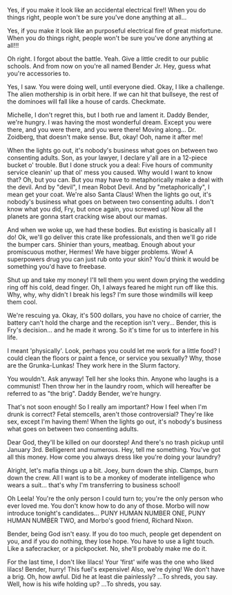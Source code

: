 
Yes, if you make it look like an accidental electrical fire!! When you do things right, people won't be sure you've done anything at all...

Yes, if you make it look like an purposeful electrical fire of great misfortune. When you do things right, people won't be sure you've done anything at all!!!

Oh right. I forgot about the battle. Yeah. Give a little credit to our public schools. And from now on you're all named Bender Jr. Hey, guess what you're accessories to.

Yes, I saw. You were doing well, until everyone died. Okay, I like a challenge. The alien mothership is in orbit here. If we can hit that bullseye, the rest of the dominoes will fall like a house of cards. Checkmate.

Michelle, I don't regret this, but I both rue and lament it.
Daddy Bender, we're hungry. I was having the most wonderful dream. Except you were there, and you were there, and you were there! Moving along… Dr. Zoidberg, that doesn't make sense. But, okay! Ooh, name it after me!

When the lights go out, it's nobody's business what goes on between two consenting adults.
Son, as your lawyer, I declare y'all are in a 12-piece bucket o' trouble. But I done struck you a deal: Five hours of community service cleanin' up that ol' mess you caused.
Why would I want to know that?
Oh, but you can. But you may have to metaphorically make a deal with the devil. And by "devil", I mean Robot Devil. And by "metaphorically", I mean get your coat.
We're also Santa Claus! When the lights go out, it's nobody's business what goes on between two consenting adults. I don't know what you did, Fry, but once again, you screwed up! Now all the planets are gonna start cracking wise about our mamas.

And when we woke up, we had these bodies.
But existing is basically all I do!
Ok, we'll go deliver this crate like professionals, and then we'll go ride the bumper cars.
Shinier than yours, meatbag. Enough about your promiscuous mother, Hermes! We have bigger problems. Wow! A superpowers drug you can just rub onto your skin? You'd think it would be something you'd have to freebase.

Shut up and take my money! I'll tell them you went down prying the wedding ring off his cold, dead finger. Oh, I always feared he might run off like this. Why, why, why didn't I break his legs? I'm sure those windmills will keep them cool.

We're rescuing ya. Okay, it's 500 dollars, you have no choice of carrier, the battery can't hold the charge and the reception isn't very… Bender, this is Fry's decision… and he made it wrong. So it's time for us to interfere in his life.

I meant 'physically'. Look, perhaps you could let me work for a little food? I could clean the floors or paint a fence, or service you sexually? Why, those are the Grunka-Lunkas! They work here in the Slurm factory.

You wouldn't. Ask anyway! Tell her she looks thin. Anyone who laughs is a communist! Then throw her in the laundry room, which will hereafter be referred to as "the brig". Daddy Bender, we're hungry.

That's not soon enough! So I really am important? How I feel when I'm drunk is correct? Fetal stemcells, aren't those controversial? They're like sex, except I'm having them! When the lights go out, it's nobody's business what goes on between two consenting adults.

Dear God, they'll be killed on our doorstep! And there's no trash pickup until January 3rd. Belligerent and numerous. Hey, tell me something. You've got all this money. How come you always dress like you're doing your laundry?

Alright, let's mafia things up a bit. Joey, burn down the ship. Clamps, burn down the crew. All I want is to be a monkey of moderate intelligence who wears a suit… that's why I'm transferring to business school!

Oh Leela! You're the only person I could turn to; you're the only person who ever loved me. You don't know how to do any of those. Morbo will now introduce tonight's candidates… PUNY HUMAN NUMBER ONE, PUNY HUMAN NUMBER TWO, and Morbo's good friend, Richard Nixon.

Bender, being God isn't easy. If you do too much, people get dependent on you, and if you do nothing, they lose hope. You have to use a light touch. Like a safecracker, or a pickpocket. No, she'll probably make me do it.

For the last time, I don't like lilacs! Your 'first' wife was the one who liked lilacs! Bender, hurry! This fuel's expensive! Also, we're dying! We don't have a brig. Oh, how awful. Did he at least die painlessly? …To shreds, you say. Well, how is his wife holding up? …To shreds, you say.
